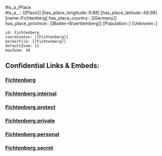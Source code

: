 ﻿---
location: [48.98,9.88] 
mapzoom: [7,12] 
mapmarker: city 
type: City
tags:
- geo/City


SpocWebEntityId: 30161
isDeleted: false
confidential: public

---
#is_a_/Place  
#is_a_ :: [[Place]] 
[has_place_longitude::9.88] 
[has_place_latitude::48.98] 
[name::Fichtenberg] 
has_place_country:: [[Germany]]  
has_place_province:: [[Baden-Wuerttemberg]] 
[Population::] 
[Unknown::] 


```leaflet
id: Fichtenberg
coordinates: [[Fichtenberg]] 
markerFile: [[Fichtenberg]] 
defaultZoom: 11 
maxZoom: 18
```


## Confidential Links & Embeds: 

### [Fichtenberg](/_public/Earth/Continent/Europe/Europe~Central/Germany/Germany~West/Baden-Wuerttemberg/counties~BW/Schwäbisch_Hall/cities~Schwäb_Hall/Limpurger_Land/City/Fichtenberg.md) 

### [Fichtenberg.internal](/_internal/Earth/Continent/Europe/Europe~Central/Germany/Germany~West/Baden-Wuerttemberg/counties~BW/Schwäbisch_Hall/cities~Schwäb_Hall/Limpurger_Land/City/Fichtenberg.internal.md) 

### [Fichtenberg.protect](/_protect/Earth/Continent/Europe/Europe~Central/Germany/Germany~West/Baden-Wuerttemberg/counties~BW/Schwäbisch_Hall/cities~Schwäb_Hall/Limpurger_Land/City/Fichtenberg.protect.md) 

### [Fichtenberg.private](/_private/Earth/Continent/Europe/Europe~Central/Germany/Germany~West/Baden-Wuerttemberg/counties~BW/Schwäbisch_Hall/cities~Schwäb_Hall/Limpurger_Land/City/Fichtenberg.private.md) 

### [Fichtenberg.personal](/_personal/Earth/Continent/Europe/Europe~Central/Germany/Germany~West/Baden-Wuerttemberg/counties~BW/Schwäbisch_Hall/cities~Schwäb_Hall/Limpurger_Land/City/Fichtenberg.personal.md) 

### [Fichtenberg.secret](/_secret/Earth/Continent/Europe/Europe~Central/Germany/Germany~West/Baden-Wuerttemberg/counties~BW/Schwäbisch_Hall/cities~Schwäb_Hall/Limpurger_Land/City/Fichtenberg.secret.md) 
